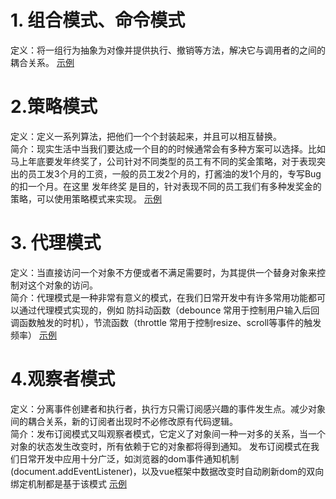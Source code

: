# 1. 组合模式、命令模式

定义：将一组行为抽象为对像并提供执行、撤销等方法，解决它与调用者的之间的耦合关系。
[示例]('./组合模式、命令模式/index.html')

# 2.策略模式

定义：定义一系列算法，把他们一个个封装起来，并且可以相互替换。</br>
简介：现实生活中当我们要达成一个目的的时候通常会有多种方案可以选择。比如马上年底要发年终奖了，公司针对不同类型的员工有不同的奖金策略，对于表现突出的员工发3个月的工资，一般的员工发2个月的，打酱油的发1个月的，专写Bug的扣一个月。在这里 发年终奖 是目的，针对表现不同的员工我们有多种发奖金的策略，可以使用策略模式来实现。
[示例]('./策略模式.html')

# 3. 代理模式

定义：当直接访问一个对象不方便或者不满足需要时，为其提供一个替身对象来控制对这个对象的访问。<br/>
简介：代理模式是一种非常有意义的模式，在我们日常开发中有许多常用功能都可以通过代理模式实现的，例如 防抖动函数（debounce 常用于控制用户输入后回调函数触发的时机），节流函数（throttle 常用于控制resize、scroll等事件的触发频率）
[示例]('./代理模式.html')

# 4.观察者模式

定义：分离事件创建者和执行者，执行方只需订阅感兴趣的事件发生点。减少对象间的耦合关系，新的订阅者出现时不必修改原有代码逻辑。<br/>
简介：发布订阅模式又叫观察者模式，它定义了对象间一种一对多的关系，当一个对象的状态发生改变时，所有依赖于它的对象都将得到通知。 发布订阅模式在我们日常开发中应用十分广泛，如浏览器的dom事件通知机制(document.addEventListener)，以及vue框架中数据改变时自动刷新dom的双向绑定机制都是基于该模式
[示例]('./发布订阅模式(观察者模式).html')
